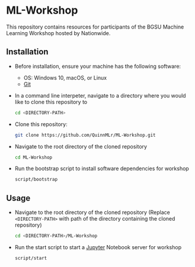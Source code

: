 # ML-Workshop

This repository contains resources for participants of the BGSU Machine Learning Workshop hosted by Nationwide.

## Installation

- Before installation, ensure your machine has the following software:
  - OS: Windows 10, macOS, or Linux
  - [Git](https://git-scm.com/downloads)

- In a command line interpeter, navigate to a directory where you would like to clone this repository to

  ```bash
  cd <DIRECTORY-PATH>
  ```

- Clone this repository:

  ```bash
  git clone https://github.com/QuinnMLr/ML-Workshop.git
  ```

- Navigate to the root directory of the cloned repository

  ```bash
  cd ML-Workshop
  ```

- Run the bootstrap script to install software dependencies for workshop

  ```bash
  script/bootstrap
  ```

## Usage

- Navigate to the root directory of the cloned repository (Replace `<DIRECTORY-PATH>` with path of the directory containing the cloned repository)

  ```bash
  cd <DIRECTORY-PATH>/ML-Workshop
  ```

- Run the start script to start a [Jupyter](https://jupyter.org/) Notebook server for workshop

  ```bash
  script/start
  ```
